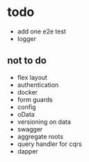 # todo

- add one e2e test
- logger

## not to do

- flex layout
- authentication
- docker
- form guards
- config
- oData
- versioning on data
- swagger
- aggregate roots
- query handler for cqrs
- dapper